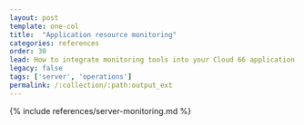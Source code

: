 ```yaml
---
layout: post
template: one-col
title:  "Application resource monitoring"
categories: references
order: 30
lead: How to integrate monitoring tools into your Cloud 66 application.
legacy: false
tags: ['server', 'operations']
permalink: /:collection/:path:output_ext
---
```


{% include references/server-monitoring.md %}
